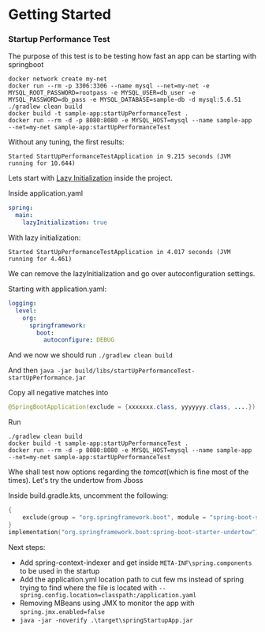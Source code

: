 # Getting Started

### Startup Performance Test

The purpose of this test is to be testing how fast an app can be starting with springboot

```console
docker network create my-net
docker run --rm -p 3306:3306 --name mysql --net=my-net -e MYSQL_ROOT_PASSWORD=rootpass -e MYSQL_USER=db_user -e MYSQL_PASSWORD=db_pass -e MYSQL_DATABASE=sample-db -d mysql:5.6.51
./gradlew clean build
docker build -t sample-app:startUpPerformanceTest .
docker run --rm -d -p 8080:8080 -e MYSQL_HOST=mysql --name sample-app --net=my-net sample-app:startUpPerformanceTest
```

Without any tuning, the first results:

`Started StartUpPerformanceTestApplication in 9.215 seconds (JVM running for 10.644)`

Lets start with [Lazy Initialization](https://www.baeldung.com/spring-boot-lazy-initialization) inside the project.

Inside application.yaml

```yaml
spring:
  main:
    lazyInitialization: true
```

With lazy initialization:

`Started StartUpPerformanceTestApplication in 4.017 seconds (JVM running for 4.461)`

We can remove the lazyInitialization and go over autoconfiguration settings.

Starting with application.yaml:
```yaml
logging:
  level:
    org:
      springframework:
        boot:
          autoconfigure: DEBUG
```
And we now we should run `./gradlew clean build`

And then `java -jar build/libs/startUpPerformanceTest-startUpPerformance.jar`

Copy all negative matches into 
```java
@SpringBootApplication(exclude = {xxxxxxx.class, yyyyyyy.class, ....})
```
Run
```console
./gradlew clean build
docker build -t sample-app:startUpPerformanceTest .
docker run --rm -d -p 8080:8080 -e MYSQL_HOST=mysql --name sample-app --net=my-net sample-app:startUpPerformanceTest
 ```

Whe shall test now options regarding the *tomcat*(which is fine most of the times). Let's try the undertow from Jboss

Inside build.gradle.kts, uncomment the following:
```kotlin
{
    exclude(group = "org.springframework.boot", module = "spring-boot-starter-tomcat")
}
implementation("org.springframework.boot:spring-boot-starter-undertow")
```

Next steps:
* Add spring-context-indexer and get inside `META-INF\spring.components` to be used in the startup
* Add the application.yml location path to cut few ms instead of spring trying to find where the file is located with `--spring.config.location=classpath:/application.yaml`
* Removing MBeans using JMX to monitor the app with `spring.jmx.enabled=false`
* `java -jar -noverify .\target\springStartupApp.jar `